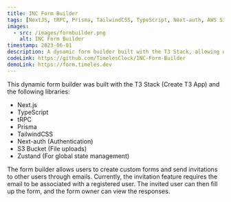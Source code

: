 ```yaml
---
title: INC Form Builder
tags: [NextJS, tRPC, Prisma, TailwindCSS, TypeScript, Next-auth, AWS S3, Zustand]
images:
  - src: /images/formbuilder.png
    alt: INC Form Builder
timestamp: 2023-06-01
description: A dynamic form builder built with the T3 Stack, allowing users to create forms, send invitations, and view responses.
codeLink: https://github.com/TimelesClock/INC-Form-Builder
demoLink: https://form.timeles.dev
---
```


This dynamic form builder was built with the T3 Stack (Create T3 App) and the following libraries:

- Next.js
- TypeScript
- tRPC
- Prisma
- TailwindCSS
- Next-auth (Authentication)
- S3 Bucket (File uploads)
- Zustand (For global state management)

The form builder allows users to create custom forms and send invitations to other users through emails. Currently, the invitation feature requires the email to be associated with a registered user. The invited user can then fill up the form, and the form owner can view the responses.